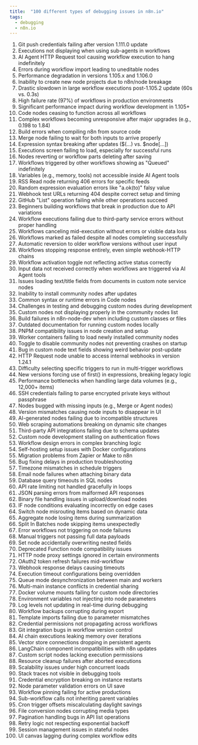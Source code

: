 ```yaml
---
title:  "100 different types of debugging issues in n8n.io"
tags:
  - debugging
  - n8n.io
---
```


1. Git push credentials failing after version 1.111.0 update  
2. Executions not displaying when using sub-agents in workflows  
3. AI Agent HTTP Request tool causing workflow execution to hang indefinitely  
4. Errors during workflow import leading to uneditable nodes  
5. Performance degradation in versions 1.105.x and 1.106.0  
6. Inability to create new node projects due to n8n/node breakage  
7. Drastic slowdown in large workflow executions post-1.105.2 update (60s vs. 0.3s)  
8. High failure rate (97%) of workflows in production environments  
9. Significant performance impact during workflow development in 1.105+  
10. Code nodes ceasing to function across all workflows  
11. Complex workflows becoming unresponsive after major upgrades (e.g., 0.198 to 1.84)  
12. Build errors when compiling n8n from source code  
13. Merge node failing to wait for both inputs to arrive properly  
14. Expression syntax breaking after updates ($(...) vs. $node[...])  
15. Executions screen failing to load, especially for successful runs  
16. Nodes reverting or workflow parts deleting after saving  
17. Workflows triggered by other workflows showing as "Queued" indefinitely  
18. Variables (e.g., memory, tools) not accessible inside AI Agent tools  
19. RSS Read node returning 406 errors for specific feeds  
20. Random expression evaluation errors like "a.ok(to)" falsy value  
21. Webhook test URLs returning 404 despite correct setup and timing  
22. GitHub "List" operation failing while other operations succeed  
23. Beginners building workflows that break in production due to API variations  
24. Workflow executions failing due to third-party service errors without proper handling  
25. Workflows canceling mid-execution without errors or visible data loss  
26. Workflows marked as failed despite all nodes completing successfully  
27. Automatic reversion to older workflow versions without user input  
28. Workflows stopping response entirely, even simple webhook-HTTP chains  
29. Workflow activation toggle not reflecting active status correctly  
30. Input data not received correctly when workflows are triggered via AI Agent tools  
31. Issues loading text/title fields from documents in custom note service nodes  
32. Inability to install community nodes after updates  
33. Common syntax or runtime errors in Code nodes  
34. Challenges in testing and debugging custom nodes during development  
35. Custom nodes not displaying properly in the community nodes list  
36. Build failures in n8n-node-dev when including custom classes or files  
37. Outdated documentation for running custom nodes locally  
38. PNPM compatibility issues in node creation and setup  
39. Worker containers failing to load newly installed community nodes  
40. Toggle to disable community nodes not preventing crashes on startup  
41. Bug in custom node text fields showing weird behavior post-update  
42. HTTP Request node unable to access internal webhooks in version 1.24.1  
43. Difficulty selecting specific triggers to run in multi-trigger workflows  
44. New versions forcing use of first() in expressions, breaking legacy logic  
45. Performance bottlenecks when handling large data volumes (e.g., 12,000+ items)  
46. SSH credentials failing to parse encrypted private keys without passphrase  
47. Nodes bugged with missing inputs (e.g., Merge or Agent nodes)  
48. Version mismatches causing node inputs to disappear in UI  
49. AI-generated nodes failing due to incompatible structures  
50. Web scraping automations breaking on dynamic site changes  
51. Third-party API integrations failing due to schema updates  
52. Custom node development stalling on authentication flows  
53. Workflow design errors in complex branching logic  
54. Self-hosting setup issues with Docker configurations  
55. Migration problems from Zapier or Make to n8n  
56. Bug fixing delays in production troubleshooting  
57. Timezone mismatches in schedule triggers  
58. Email node failures when attaching binary data  
59. Database query timeouts in SQL nodes  
60. API rate limiting not handled gracefully in loops  
61. JSON parsing errors from malformed API responses  
62. Binary file handling issues in upload/download nodes  
63. IF node conditions evaluating incorrectly on edge cases  
64. Switch node misrouting items based on dynamic data  
65. Aggregate node losing items during summarization  
66. Split In Batches node skipping items unexpectedly  
67. Error workflows not triggering on node failures  
68. Manual triggers not passing full data payloads  
69. Set node accidentally overwriting nested fields  
70. Deprecated Function node compatibility issues  
71. HTTP node proxy settings ignored in certain environments  
72. OAuth2 token refresh failures mid-workflow  
73. Webhook response delays causing timeouts  
74. Execution timeout configurations being overridden  
75. Queue mode desynchronization between main and workers  
76. Multi-main instance conflicts in credential sharing  
77. Docker volume mounts failing for custom node directories  
78. Environment variables not injecting into node parameters  
79. Log levels not updating in real-time during debugging  
80. Workflow backups corrupting during export  
81. Template imports failing due to parameter mismatches  
82. Credential permissions not propagating across workflows  
83. Git integration bugs in workflow version control  
84. AI chain executions leaking memory over iterations  
85. Vector store connections dropping in persistent agents  
86. LangChain component incompatibilities with n8n updates  
87. Custom script nodes lacking execution permissions  
88. Resource cleanup failures after aborted executions  
89. Scalability issues under high concurrent loads  
90. Stack traces not visible in debugging tools  
91. Credential encryption breaking on instance restarts  
92. Node parameter validation errors on UI save  
93. Workflow pinning failing for active productions  
94. Sub-workflow calls not inheriting parent variables  
95. Cron trigger offsets miscalculating daylight savings  
96. File conversion nodes corrupting media types  
97. Pagination handling bugs in API list operations  
98. Retry logic not respecting exponential backoff  
99. Session management issues in stateful nodes  
100. UI canvas lagging during complex workflow edits


